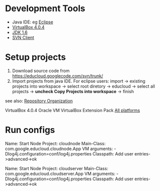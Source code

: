 # Development Tools #

  * Java IDE: eg [Eclipse](http://www.eclipse.org/downloads/packages/eclipse-ide-java-ee-developers/heliossr2)
  * [VirtualBox 4.0.4](http://www.virtualbox.org/wiki/Downloads)
  * [JDK 1.6](http://www.oracle.com/technetwork/java/javase/downloads/index.html)
  * [SVN Client](http://tortoisesvn.net/downloads.html)

# Setup projects #

  1. Download source code from https://educloud.googlecode.com/svn/trunk/
  1. Import projects from java IDE. For eclipse users: import -> existing projects into workspace -> select root diretory -> educloud -> select all projects -> **uncheck Copy Projects into workspace** -> finish

see also: [Repository Organization](http://code.google.com/p/educloud/wiki/RepositoryOrganization)

VirtualBox 4.0.4 Oracle VM VirtualBox Extension Pack [All platforms](http://download.virtualbox.org/virtualbox/4.0.4/Oracle_VM_VirtualBox_Extension_Pack-4.0.4-70112.vbox-extpack)


# Run configs #

Name: Start Node
Project: cloudnode
Main-Class: com.google.educloud.cloudnode.App
VM arguments: -Dlog4j.configuration=conf/log4j.properties
Classpath: Add user entries->advanced->ok

Name: Start Node
Project: cloudserver
Main-Class: com.google.educloud.cloudserver.App
VM arguments: -Dlog4j.configuration=conf/log4j.properties
Classpath: Add user entries->advanced->ok